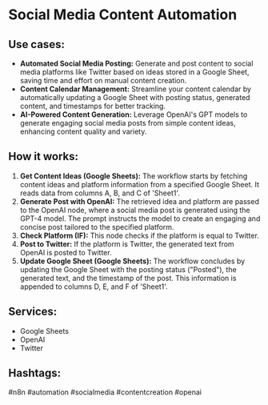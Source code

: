 # Social Media Content Automation

## Use cases:

*   **Automated Social Media Posting:** Generate and post content to social media platforms like Twitter based on ideas stored in a Google Sheet, saving time and effort on manual content creation.
*   **Content Calendar Management:** Streamline your content calendar by automatically updating a Google Sheet with posting status, generated content, and timestamps for better tracking.
*   **AI-Powered Content Generation:** Leverage OpenAI's GPT models to generate engaging social media posts from simple content ideas, enhancing content quality and variety.

## How it works:

1.  **Get Content Ideas (Google Sheets):** The workflow starts by fetching content ideas and platform information from a specified Google Sheet.  It reads data from columns A, B, and C of 'Sheet1'.
2.  **Generate Post with OpenAI:**  The retrieved idea and platform are passed to the OpenAI node, where a social media post is generated using the GPT-4 model. The prompt instructs the model to create an engaging and concise post tailored to the specified platform.
3.  **Check Platform (IF):** This node checks if the platform is equal to Twitter.
4.  **Post to Twitter:**  If the platform is Twitter, the generated text from OpenAI is posted to Twitter.
5.  **Update Google Sheet (Google Sheets):** The workflow concludes by updating the Google Sheet with the posting status ("Posted"), the generated text, and the timestamp of the post. This information is appended to columns D, E, and F of 'Sheet1'.

## Services:

*   Google Sheets
*   OpenAI
*   Twitter

## Hashtags:

#n8n #automation #socialmedia #contentcreation #openai
